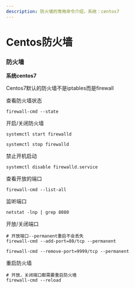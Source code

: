 ```yaml
---
description: 防火墙的常用命令介绍，系统：centos7
---
```


# Centos防火墙

### 防火墙

**系统centos7**

Centos7默认的防火墙不是iptables而是firewall

查看防火墙状态

```text
firewall-cmd --state
```

开启/关闭防火墙

```text
systemctl start firewalld

systemctl stop firewalld
```

禁止开机启动

```text
systemctl disable firewalld.service
```

查看开放的端口

```text
firewall-cmd --list-all
```

监听端口

```text
netstat -lnp | grep 8080
```

开放/关闭端口

```text
# 开放端口--permanent重启不会丢失
firewall-cmd --add-port=80/tcp --permanent   
   
firewall-cmd --remove-port=9999/tcp --permanent 
```

重启防火墙

```text
# 开放，关闭端口都需要重启防火墙
firewall-cmd --reload 
```

